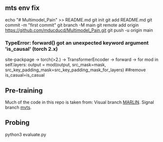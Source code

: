 ## mts env fix
echo "# Multimodel_Pain" >> README.md
git init
git add README.md
git commit -m "first commit"
git branch -M main
git remote add origin https://github.com/mducducd/Multimodel_Pain.git
git push -u origin main
### TypeError: forward() got an unexpected keyword argument 'is_causal' (torch 2.x)
site-packpage -> torch(>2.) -> TransformerEncoder -> forward -> for mod in self.layers:
            output = mod(output, src_mask=mask, src_key_padding_mask=src_key_padding_mask_for_layers) ##remove is_casual=is_casual

## Pre-training
Much of the code in this repo is taken from:
Visual branch [MARLIN](https://github.com/ControlNet/MARLIN).
Signal branch [mvts](https://github.com/gzerveas/mvts_transformer).

## Probing
python3 evaluate.py

